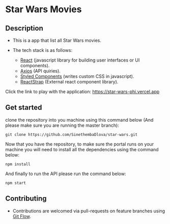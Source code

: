 # Star Wars Movies

## Description

* This is a app that list all Star Wars movies.
* The tech stack is as follows:

    - [React](https://reactjs.org/) (javascript library for building user interfaces or UI components).
    - [Axios](https://www.npmjs.com/package/axios) (API quiries).
    - [Styled Components](https://www.styled-components.com/) (writes custom CSS in javascript).
    - [ReactStrap](https://reactstrap.github.io/?path=/docs/home-installation--page) (External react component library).

Click the link to play with the application: https://star-wars-phi.vercel.app

## Get started

clone the repository into you machine using this command below (And please make sure you are running the master branch):
```
git clone https://github.com/SinethembaDlova/star-wars.git
```

Now that you have the repository, to make sure the portal runs on your machine you will need to install all the dependencies using the command below: 

```
npm install
```

And finally to run the API please run the command below:
```
npm start
```

## Contributing

* Contributions are welcomed via pull-requests on feature branches using [Git Flow](https://danielkummer.github.io/git-flow-cheatsheet/).